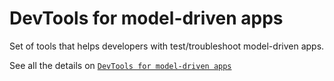 # DevTools for model-driven apps
Set of tools that helps developers with test/troubleshoot model-driven apps.

See all the details on [`DevTools for model-driven apps`](https://charlesllamas.pro/devtools)
